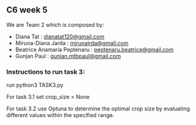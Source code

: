 ## C6 week 5 

We are Team 2 which is composed by:
- Diana Tat : dianatat120@gmail.com
- Miruna-Diana Jarda : mirunajrda@gmail.com
- Beatrice Anamaria Peptenaru : peptenaru.beatrice@gmail.com 
- Gunjan Paul : gunjan.mtbpaul@gmail.com


### Instructions to run task 3:
run python3 TASK3.py

For task 3.1 set crop_size = None

For task 3.2 use Optuna to determine the optimal crop size by evaluating different values within the specified range. 

